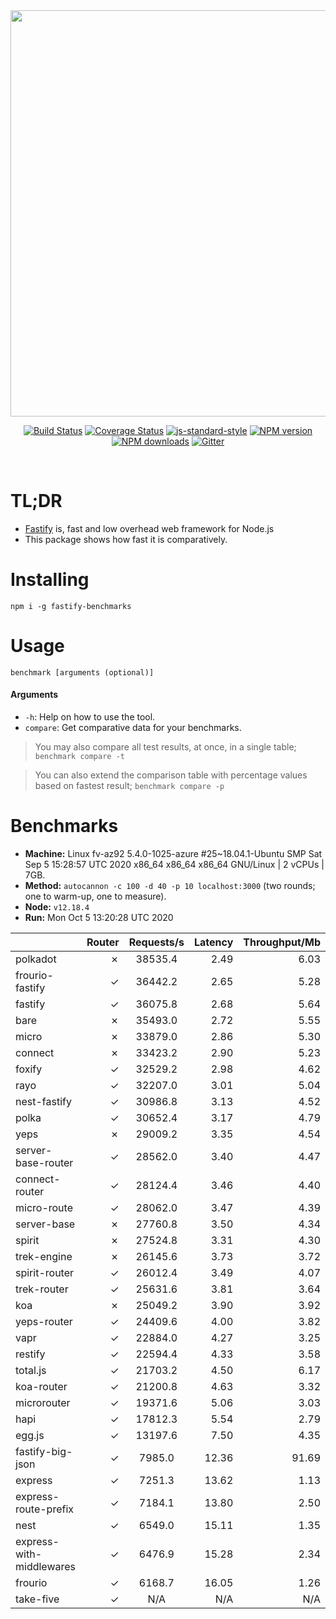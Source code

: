 <div align="center">
<img src="https://github.com/fastify/graphics/raw/master/full-logo.png" width="650" height="auto"/>
</div>

<div align="center">

[![Build Status](https://travis-ci.org/fastify/fastify.svg?branch=master)](https://travis-ci.org/fastify/fastify)
[![Coverage Status](https://coveralls.io/repos/github/fastify/fastify/badge.svg?branch=master)](https://coveralls.io/github/fastify/fastify?branch=master)
[![js-standard-style](https://img.shields.io/badge/code%20style-standard-brightgreen.svg?style=flat)](http://standardjs.com/)
[![NPM version](https://img.shields.io/npm/v/fastify.svg?style=flat)](https://www.npmjs.com/package/fastify)
[![NPM downloads](https://img.shields.io/npm/dm/fastify.svg?style=flat)](https://www.npmjs.com/package/fastify) [![Gitter](https://badges.gitter.im/gitterHQ/gitter.svg)](https://gitter.im/fastify)
</div>
<br />

# TL;DR

* [Fastify](https://github.com/fastify/fastify) is, fast and low overhead web framework for Node.js
* This package shows how fast it is comparatively.

# Installing

```
npm i -g fastify-benchmarks
```

# Usage

```
benchmark [arguments (optional)]
```

#### Arguments

* `-h`: Help on how to use the tool.
* `compare`: Get comparative data for your benchmarks.

> You may also compare all test results, at once, in a single table; `benchmark compare -t`

> You can also extend the comparison table with percentage values based on fastest result; `benchmark compare -p`
# Benchmarks
* __Machine:__ Linux fv-az92 5.4.0-1025-azure #25~18.04.1-Ubuntu SMP Sat Sep 5 15:28:57 UTC 2020 x86_64 x86_64 x86_64 GNU/Linux | 2 vCPUs | 7GB.
* __Method:__ `autocannon -c 100 -d 40 -p 10 localhost:3000` (two rounds; one to warm-up, one to measure).
* __Node:__ `v12.18.4`
* __Run:__ Mon Oct  5 13:20:28 UTC 2020

|                          | Router | Requests/s | Latency | Throughput/Mb |
| :--                      | --:    | :-:        | --:     | --:           |
| polkadot                 | ✗      | 38535.4    | 2.49    | 6.03          |
| frourio-fastify          | ✓      | 36442.2    | 2.65    | 5.28          |
| fastify                  | ✓      | 36075.8    | 2.68    | 5.64          |
| bare                     | ✗      | 35493.0    | 2.72    | 5.55          |
| micro                    | ✗      | 33879.0    | 2.86    | 5.30          |
| connect                  | ✗      | 33423.2    | 2.90    | 5.23          |
| foxify                   | ✓      | 32529.2    | 2.98    | 4.62          |
| rayo                     | ✓      | 32207.0    | 3.01    | 5.04          |
| nest-fastify             | ✓      | 30986.8    | 3.13    | 4.52          |
| polka                    | ✓      | 30652.4    | 3.17    | 4.79          |
| yeps                     | ✗      | 29009.2    | 3.35    | 4.54          |
| server-base-router       | ✓      | 28562.0    | 3.40    | 4.47          |
| connect-router           | ✓      | 28124.4    | 3.46    | 4.40          |
| micro-route              | ✓      | 28062.0    | 3.47    | 4.39          |
| server-base              | ✗      | 27760.8    | 3.50    | 4.34          |
| spirit                   | ✗      | 27524.8    | 3.31    | 4.30          |
| trek-engine              | ✗      | 26145.6    | 3.73    | 3.72          |
| spirit-router            | ✓      | 26012.4    | 3.49    | 4.07          |
| trek-router              | ✓      | 25631.6    | 3.81    | 3.64          |
| koa                      | ✗      | 25049.2    | 3.90    | 3.92          |
| yeps-router              | ✓      | 24409.6    | 4.00    | 3.82          |
| vapr                     | ✓      | 22884.0    | 4.27    | 3.25          |
| restify                  | ✓      | 22594.4    | 4.33    | 3.58          |
| total.js                 | ✓      | 21703.2    | 4.50    | 6.17          |
| koa-router               | ✓      | 21200.8    | 4.63    | 3.32          |
| microrouter              | ✓      | 19371.6    | 5.06    | 3.03          |
| hapi                     | ✓      | 17812.3    | 5.54    | 2.79          |
| egg.js                   | ✓      | 13197.6    | 7.50    | 4.35          |
| fastify-big-json         | ✓      | 7985.0     | 12.36   | 91.69         |
| express                  | ✓      | 7251.3     | 13.62   | 1.13          |
| express-route-prefix     | ✓      | 7184.1     | 13.80   | 2.50          |
| nest                     | ✓      | 6549.0     | 15.11   | 1.35          |
| express-with-middlewares | ✓      | 6476.9     | 15.28   | 2.34          |
| frourio                  | ✓      | 6168.7     | 16.05   | 1.26          |
| take-five                | ✓      | N/A        | N/A     | N/A           |
